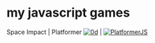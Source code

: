 # my javascript games


Space Impact | Platformer
[![0d](https://user-images.githubusercontent.com/27699756/44944764-e61ef900-addc-11e8-9383-971e42020e64.png)](https://zoltanvi.github.io/SpaceImpact/) | [![PlatformerJS](https://user-images.githubusercontent.com/27699756/44944676-5a589d00-addb-11e8-8c13-53a915728b26.png)](https://zoltanvi.github.io/Platformer/)